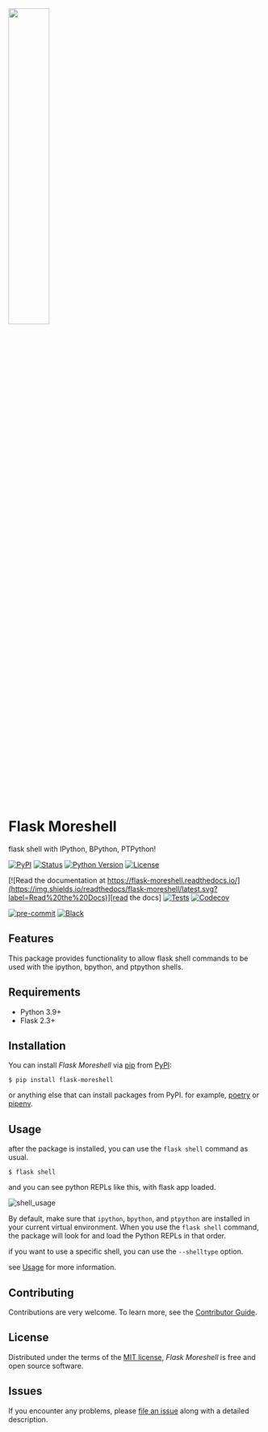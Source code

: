 <img src="https://github.com/TGoddessana/flask-moreshell/assets/88619089/804d2934-be56-4ea7-8ad8-9c787d5b2dd2" style="width: 40%">

# Flask Moreshell

flask shell with IPython, BPython, PTPython!

[![PyPI](https://img.shields.io/pypi/v/flask-moreshell.svg)][pypi_]
[![Status](https://img.shields.io/pypi/status/flask-moreshell.svg)][status]
[![Python Version](https://img.shields.io/pypi/pyversions/flask-moreshell)][python version]
[![License](https://img.shields.io/badge/license-MIT-blue)][license]

[![Read the documentation at https://flask-moreshell.readthedocs.io/](https://img.shields.io/readthedocs/flask-moreshell/latest.svg?label=Read%20the%20Docs)][read the docs]
[![Tests](https://github.com/tgoddessana/flask-moreshell/workflows/Tests/badge.svg)][tests]
[![Codecov](https://codecov.io/gh/tgoddessana/flask-moreshell/branch/main/graph/badge.svg)][codecov]

[![pre-commit](https://img.shields.io/badge/pre--commit-enabled-brightgreen?logo=pre-commit&logoColor=white)][pre-commit]
[![Black](https://img.shields.io/badge/code%20style-black-000000.svg)][black]

[pypi_]: https://pypi.org/project/flask-moreshell/
[status]: https://pypi.org/project/flask-moreshell/
[python version]: https://pypi.org/project/flask-moreshell
[read the docs]: https://flask-moreshell.readthedocs.io/
[tests]: https://github.com/tgoddessana/flask-moreshell/actions?workflow=Tests
[codecov]: https://app.codecov.io/gh/tgoddessana/flask-moreshell
[pre-commit]: https://github.com/pre-commit/pre-commit
[black]: https://github.com/psf/black

## Features

This package provides functionality to allow flask shell commands to be used with the ipython, bpython, and ptpython
shells.

## Requirements

- Python 3.9+
- Flask 2.3+

## Installation

You can install _Flask Moreshell_ via [pip] from [PyPI]:

```console
$ pip install flask-moreshell
```

or anything else that can install packages from PyPI. for example, [poetry](https://python-poetry.org/)
or [pipenv](https://pipenv.pypa.io/en/latest/).

## Usage

after the package is installed, you can use the `flask shell` command as usual.

```shell
$ flask shell
```

and you can see python REPLs like this, with flask app loaded.

![shell_usage](https://github.com/TGoddessana/flask-moreshell/assets/88619089/fdbdb4de-1f18-48fd-84da-d7dae2eb88ad)

By default, make sure that `ipython`, `bpython`, and `ptpython` are installed in your current virtual environment. When
you
use the `flask shell` command, the package will look for and load the Python REPLs in that order.

if you want to use a specific shell, you can use the `--shelltype` option.

see [Usage] for more information.

## Contributing

Contributions are very welcome.
To learn more, see the [Contributor Guide].

## License

Distributed under the terms of the [MIT license][license],
_Flask Moreshell_ is free and open source software.

## Issues

If you encounter any problems,
please [file an issue] along with a detailed description.

[pypi]: https://pypi.org/
[file an issue]: https://github.com/tgoddessana/flask-moreshell/issues
[pip]: https://pip.pypa.io/

<!-- github-only -->

[license]: https://github.com/tgoddessana/flask-moreshell/blob/main/LICENSE
[contributor guide]: https://github.com/tgoddessana/flask-moreshell/blob/main/CONTRIBUTING.md
[usage]: https://flask-moreshell.readthedocs.io/en/latest/usage.html
